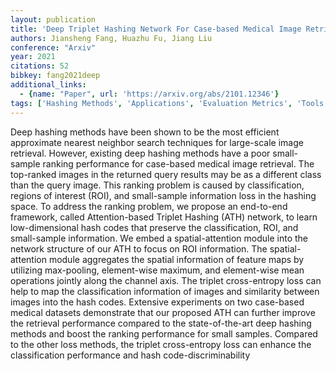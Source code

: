 ```yaml
---
layout: publication
title: 'Deep Triplet Hashing Network For Case-based Medical Image Retrieval'
authors: Jiansheng Fang, Huazhu Fu, Jiang Liu
conference: "Arxiv"
year: 2021
citations: 52
bibkey: fang2021deep
additional_links:
  - {name: "Paper", url: 'https://arxiv.org/abs/2101.12346'}
tags: ['Hashing Methods', 'Applications', 'Evaluation Metrics', 'Tools and Libraries', 'ANN Search', 'Hashing Fundamentals', 'Deep Hashing']
---
```

Deep hashing methods have been shown to be the most efficient approximate
nearest neighbor search techniques for large-scale image retrieval. However,
existing deep hashing methods have a poor small-sample ranking performance for
case-based medical image retrieval. The top-ranked images in the returned query
results may be as a different class than the query image. This ranking problem
is caused by classification, regions of interest (ROI), and small-sample
information loss in the hashing space. To address the ranking problem, we
propose an end-to-end framework, called Attention-based Triplet Hashing (ATH)
network, to learn low-dimensional hash codes that preserve the classification,
ROI, and small-sample information. We embed a spatial-attention module into the
network structure of our ATH to focus on ROI information. The spatial-attention
module aggregates the spatial information of feature maps by utilizing
max-pooling, element-wise maximum, and element-wise mean operations jointly
along the channel axis. The triplet cross-entropy loss can help to map the
classification information of images and similarity between images into the
hash codes. Extensive experiments on two case-based medical datasets
demonstrate that our proposed ATH can further improve the retrieval performance
compared to the state-of-the-art deep hashing methods and boost the ranking
performance for small samples. Compared to the other loss methods, the triplet
cross-entropy loss can enhance the classification performance and hash
code-discriminability
